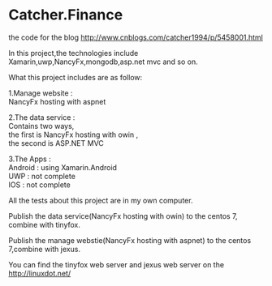 # Catcher.Finance

the code for the blog  http://www.cnblogs.com/catcher1994/p/5458001.html
 
In this project,the technologies include Xamarin,uwp,NancyFx,mongodb,asp.net mvc and so on.

What this project includes are as follow:

1.Manage website :  
NancyFx hosting with aspnet

2.The data service :  
Contains two ways,  
the first is NancyFx hosting with owin ,  
the second is ASP.NET MVC

3.The Apps :  
Android : using Xamarin.Android  
UWP : not complete  
IOS : not complete

All the tests about this project are in my own computer.

Publish the data service(NancyFx hosting with owin) to the centos 7, combine with tinyfox.

Publish the manage webstie(NancyFx hosting with aspnet) to the centos 7,combine with jexus.

You can find the tinyfox web server and jexus web server on the http://linuxdot.net/


